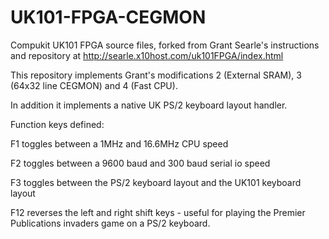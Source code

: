 # UK101-FPGA-CEGMON
Compukit UK101 FPGA source files, forked from Grant Searle's instructions and repository at http://searle.x10host.com/uk101FPGA/index.html

This repository implements Grant's modifications 2 (External SRAM), 3 (64x32 line CEGMON) and 4 (Fast CPU).

In addition it implements a native UK PS/2 keyboard layout handler.

Function keys defined:

F1 toggles between a 1MHz and 16.6MHz CPU speed

F2 toggles between a 9600 baud and 300 baud serial io speed

F3 toggles between the PS/2 keyboard layout and the UK101 keyboard layout

F12 reverses the left and right shift keys - useful for playing the Premier Publications invaders game on a PS/2 keyboard.
